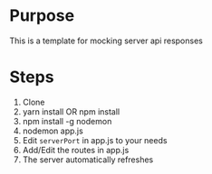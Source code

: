 # Purpose
This is a template for mocking server api responses

# Steps
1. Clone
2. yarn install OR npm install
3. npm install -g nodemon
4. nodemon app.js
5. Edit `serverPort` in app.js to your needs
6. Add/Edit the routes in app.js
7. The server automatically refreshes
